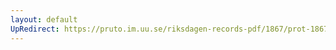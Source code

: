 ```yaml
---
layout: default
UpRedirect: https://pruto.im.uu.se/riksdagen-records-pdf/1867/prot-1867--fk--512/prot-1867--fk--512_004.pdf
---
```

